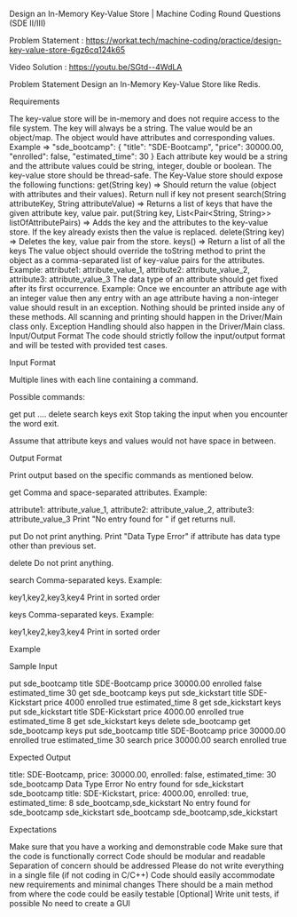 Design an In-Memory Key-Value Store | Machine Coding Round Questions (SDE II/III)

Problem Statement : https://workat.tech/machine-coding/practice/design-key-value-store-6gz6cq124k65

Video Solution : https://youtu.be/SGtd--4WdLA


Problem Statement
Design an In-Memory Key-Value Store like Redis.

Requirements

The key-value store will be in-memory and does not require access to the file system.
The key will always be a string.
The value would be an object/map. The object would have attributes and corresponding values.
Example => "sde_bootcamp": { "title": "SDE-Bootcamp", "price": 30000.00, "enrolled": false, "estimated_time": 30 }
Each attribute key would be a string and the attribute values could be string, integer, double or boolean.
The key-value store should be thread-safe.
The Key-Value store should expose the following functions:
get(String key) => Should return the value (object with attributes and their values). Return null if key not present
search(String attributeKey, String attributeValue) => Returns a list of keys that have the given attribute key, value pair.
put(String key, List<Pair<String, String>> listOfAttributePairs) => Adds the key and the attributes to the key-value store. If the key already exists then the value is replaced.
delete(String key) => Deletes the key, value pair from the store.
keys() => Return a list of all the keys
The value object should override the toString method to print the object as a comma-separated list of key-value pairs for the attributes.
Example: attribute1: attribute_value_1, attribute2: attribute_value_2, attribute3: attribute_value_3
The data type of an attribute should get fixed after its first occurrence. Example: Once we encounter an attribute age with an integer value then any entry with an age attribute having a non-integer value should result in an exception.
Nothing should be printed inside any of these methods. All scanning and printing should happen in the Driver/Main class only. Exception Handling should also happen in the Driver/Main class.
Input/Output Format
The code should strictly follow the input/output format and will be tested with provided test cases.

Input Format

Multiple lines with each line containing a command.

Possible commands:


get <key>
put <key> <attributeKey1> <attributeValue1> <attributeKey2> <attributeValue2>....
delete <key>
search <attributeKey> <attributeValue>
keys
exit
Stop taking the input when you encounter the word exit.

Assume that attribute keys and values would not have space in between.


Output Format

Print output based on the specific commands as mentioned below.

get
Comma and space-separated attributes. Example:

attribute1: attribute_value_1, attribute2: attribute_value_2, attribute3: attribute_value_3
Print "No entry found for <key>" if get returns null.

put
Do not print anything. Print "Data Type Error" if attribute has data type other than previous set.

delete
Do not print anything.

search
Comma-separated keys. Example:

key1,key2,key3,key4
Print in sorted order

keys
Comma-separated keys. Example:

key1,key2,key3,key4
Print in sorted order

Example

Sample Input

put sde_bootcamp title SDE-Bootcamp price 30000.00 enrolled false estimated_time 30
get sde_bootcamp
keys
put sde_kickstart title SDE-Kickstart price 4000 enrolled true estimated_time 8
get sde_kickstart
keys
put sde_kickstart title SDE-Kickstart price 4000.00 enrolled true estimated_time 8
get sde_kickstart
keys
delete sde_bootcamp
get sde_bootcamp
keys
put sde_bootcamp title SDE-Bootcamp price 30000.00 enrolled true estimated_time 30
search price 30000.00
search enrolled true

Expected Output

title: SDE-Bootcamp, price: 30000.00, enrolled: false, estimated_time: 30
sde_bootcamp
Data Type Error
No entry found for sde_kickstart
sde_bootcamp
title: SDE-Kickstart, price: 4000.00, enrolled: true, estimated_time: 8
sde_bootcamp,sde_kickstart
No entry found for sde_bootcamp
sde_kickstart
sde_bootcamp
sde_bootcamp,sde_kickstart

Expectations

Make sure that you have a working and demonstrable code
Make sure that the code is functionally correct
Code should be modular and readable
Separation of concern should be addressed
Please do not write everything in a single file (if not coding in C/C++)
Code should easily accommodate new requirements and minimal changes
There should be a main method from where the code could be easily testable
[Optional] Write unit tests, if possible
No need to create a GUI
